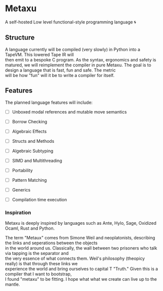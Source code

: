 # Metaxu
A self-hosted Low level functional-style programming language 🌀 
## Structure
A language currently will be compiled (very slowly) in Python into a TapeVM. This lowered Tape IR will  
then emit to a bespoke C program. As the syntax, ergonomics and safety is matured, we will reimplement 
the compiler in pure Metaxu. The goal is to design a language that is fast, fun and safe. The metric  
will be how "fun" will it be to write a compiler for itself.

## Features
The planned language features will include:
- [ ] Unboxed modal references and mutable move semantics
- [ ] Borrow Checking
- [ ] Algebraic Effects
- [ ] Structs and Methods
- [ ] Algebraic Subtyping
- [ ] SIMD and Multithreading
- [ ] Portability
- [ ] Pattern Matching
- [ ] Generics
- [ ] Compilation time execution


### Inspiration
Metaxu is deeply inspired by languages such as Ante, Hylo, Sage, Oxidized Ocaml, Rust and Python.

The term "Metaux" comes from Simone Weil and neoplatonists, describing the links and seperations between the objects  
in the world around us. Classically, the wall between two prisoners who talk via tapping is the separator and  
the very essence of what connects them. Weil's philosophy (theopicy really) is that through these links we  
experience the world and bring ourselves to capital T "Truth." Given this is a compiler that I want to bootstrap,  
I found "metaxu" to be fitting. I hope what what we create can live up to the mantle. 

